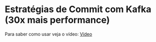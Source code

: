 # Estratégias de Commit com Kafka (30x mais performance)
Para saber como usar veja o vídeo: [Vídeo](https://www.youtube.com/watch?v=TR5Pv_bqqz0)
